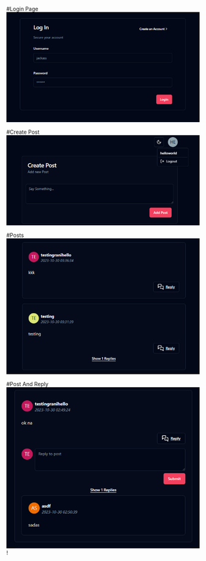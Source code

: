 #Login Page
![Login Page](/public/Screenshot_LoginPage.png)

#Create Post
![Create Post](/public/Screenshot_CreatePost.png)

#Posts
![Posts](/public/Screenshot_Posts.png)

#Post And Reply
![Post And Reply](/public/Screenshot_PostAndReply.png)
!